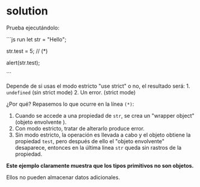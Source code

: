 # solution

Prueba ejecutándolo:

\`\`\`js run let str = "Hello";

str.test = 5; // \(\*\)

alert\(str.test\);

\`\`\`

Depende de si usas el modo estricto "use strict" o no, el resultado será: 1. `undefined` \(sin strict mode\) 2. Un error. \(strict mode\)

¿Por qué? Repasemos lo que ocurre en la línea `(*)`:

1. Cuando se accede a una propiedad de `str`, se crea un "wrapper object" \(objeto envolvente \).
2. Con modo estricto, tratar de alterarlo produce error.
3. Sin modo estricto, la operación es llevada a cabo y el objeto obtiene la propiedad `test`, pero después de ello el "objeto envolvente" desaparece, entonces en la última linea `str` queda sin rastros de la propiedad.

**Este ejemplo claramente muestra que los tipos primitivos no son objetos.**

Ellos no pueden almacenar datos adicionales.

